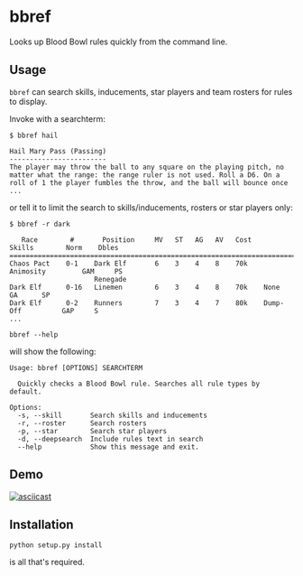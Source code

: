 # bbref

Looks up Blood Bowl rules quickly from the command line.

## Usage

`bbref` can search skills, inducements, star players and team rosters for rules
to display.

Invoke with a searchterm:

~~~
$ bbref hail

Hail Mary Pass (Passing)
------------------------
The player may throw the ball to any square on the playing pitch, no
matter what the range: the range ruler is not used. Roll a D6. On a
roll of 1 the player fumbles the throw, and the ball will bounce once
...
~~~

or tell it to limit the search to skills/inducements, rosters or star players only:

~~~
$ bbref -r dark

   Race        #       Position     MV   ST   AG   AV   Cost       Skills        Norm    Dbles
==============================================================================================
Chaos Pact    0-1    Dark Elf       6    3    4    8    70k    Animosity         GAM     PS
                     Renegade
Dark Elf      0-16   Linemen        6    3    4    8    70k    None              GA      SP
Dark Elf      0-2    Runners        7    3    4    7    80k    Dump-Off          GAP     S
...
~~~

`bbref --help`

will show the following:

~~~
Usage: bbref [OPTIONS] SEARCHTERM

  Quickly checks a Blood Bowl rule. Searches all rule types by default.

Options:
  -s, --skill       Search skills and inducements
  -r, --roster      Search rosters
  -p, --star        Search star players
  -d, --deepsearch  Include rules text in search
  --help            Show this message and exit.
~~~

## Demo

[![asciicast](https://asciinema.org/a/38j3soawiltsugsr3zxvdnemx.png)](https://asciinema.org/a/38j3soawiltsugsr3zxvdnemx)

## Installation

`python setup.py install`

is all that's required.

